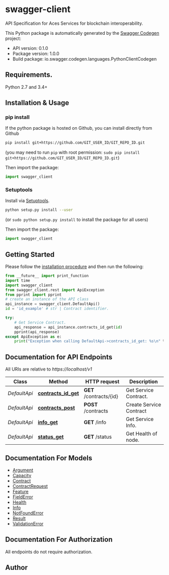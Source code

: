 # swagger-client
API Specification for Aces Services for blockchain interoperability. 

This Python package is automatically generated by the [Swagger Codegen](https://github.com/swagger-api/swagger-codegen) project:

- API version: 0.1.0
- Package version: 1.0.0
- Build package: io.swagger.codegen.languages.PythonClientCodegen

## Requirements.

Python 2.7 and 3.4+

## Installation & Usage
### pip install

If the python package is hosted on Github, you can install directly from Github

```sh
pip install git+https://github.com/GIT_USER_ID/GIT_REPO_ID.git
```
(you may need to run `pip` with root permission: `sudo pip install git+https://github.com/GIT_USER_ID/GIT_REPO_ID.git`)

Then import the package:
```python
import swagger_client 
```

### Setuptools

Install via [Setuptools](http://pypi.python.org/pypi/setuptools).

```sh
python setup.py install --user
```
(or `sudo python setup.py install` to install the package for all users)

Then import the package:
```python
import swagger_client
```

## Getting Started

Please follow the [installation procedure](#installation--usage) and then run the following:

```python
from __future__ import print_function
import time
import swagger_client
from swagger_client.rest import ApiException
from pprint import pprint
# create an instance of the API class
api_instance = swagger_client.DefaultApi()
id = 'id_example' # str | Contract identifier.

try:
    # Get Service Contract.
    api_response = api_instance.contracts_id_get(id)
    pprint(api_response)
except ApiException as e:
    print("Exception when calling DefaultApi->contracts_id_get: %s\n" % e)

```

## Documentation for API Endpoints

All URIs are relative to *https://localhost/v1*

Class | Method | HTTP request | Description
------------ | ------------- | ------------- | -------------
*DefaultApi* | [**contracts_id_get**](docs/DefaultApi.md#contracts_id_get) | **GET** /contracts/{id} | Get Service Contract.
*DefaultApi* | [**contracts_post**](docs/DefaultApi.md#contracts_post) | **POST** /contracts | Create Service Contract
*DefaultApi* | [**info_get**](docs/DefaultApi.md#info_get) | **GET** /info | Get Service Info.
*DefaultApi* | [**status_get**](docs/DefaultApi.md#status_get) | **GET** /status | Get Health of node.


## Documentation For Models

 - [Argument](docs/Argument.md)
 - [Capacity](docs/Capacity.md)
 - [Contract](docs/Contract.md)
 - [ContractRequest](docs/ContractRequest.md)
 - [Feature](docs/Feature.md)
 - [FieldError](docs/FieldError.md)
 - [Health](docs/Health.md)
 - [Info](docs/Info.md)
 - [NotFoundError](docs/NotFoundError.md)
 - [Result](docs/Result.md)
 - [ValidationError](docs/ValidationError.md)


## Documentation For Authorization

 All endpoints do not require authorization.


## Author



